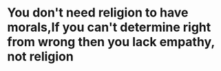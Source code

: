 <h1>
You don't need religion to have morals,If you can't determine right from wrong then you lack empathy, not religion</h2>
